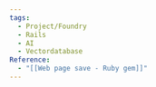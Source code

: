 ```yaml
---
tags:
  - Project/Foundry
  - Rails
  - AI
  - Vectordatabase
Reference:
  - "[[Web page save - Ruby gem]]"
---
```

